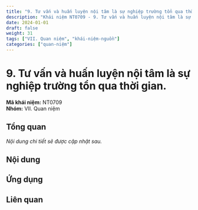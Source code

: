 ```yaml
---
title: "9. Tư vấn và huấn luyện nội tâm là sự nghiệp trường tổn qua thời gian."
description: "Khái niệm NT0709 - 9. Tư vấn và huấn luyện nội tâm là sự nghiệp trường tổn qua thời gian."
date: 2024-01-01
draft: false
weight: 31
tags: ["VII. Quan niệm", "khái-niệm-nguồn"]
categories: ["quan-niệm"]
---
```


# 9. Tư vấn và huấn luyện nội tâm là sự nghiệp trường tổn qua thời gian.

**Mã khái niệm:** NT0709  
**Nhóm:** VII. Quan niệm

## Tổng quan

*Nội dung chi tiết sẽ được cập nhật sau.*

## Nội dung

<!-- Nội dung chi tiết sẽ được điền vào đây -->

## Ứng dụng

<!-- Cách ứng dụng khái niệm này trong thực tế -->

## Liên quan

<!-- Các khái niệm liên quan khác -->
